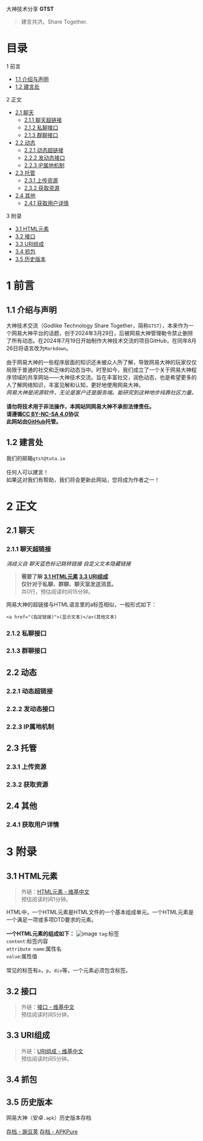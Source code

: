 大神技术分享 
__GTST__
> 建言共济。Share Together.

# 目录
1 前言
 - [1.1 介绍与声明](#11-介绍与声明)
 - [1.2 建言处](#12-建言处)

2 正文
 - [2.1 聊天](#21-聊天)
   - [2.1.1 聊天超链接](#211-聊天超链接)
   - [2.1.2 私聊接口](#212-私聊接口)
   - [2.1.3 群聊接口](#213-群聊接口)
 - [2.2 动态](#22-动态)
   - [2.2.1 动态超链接](#221-动态超链接)
   - [2.2.2 发动态接口](#222-发动态接口)
   - [2.2.3 IP属地机制](#223-IP属地机制)
 - [2.3 托管](#23-托管)
   - [2.3.1 上传资源](#231-上传资源)
   - [2.3.2 获取资源](#232-获取资源)
 - [2.4 其他](#24-其他)
   - [2.4.1 获取用户详情](#241-获取用户详情)

3 附录
 - [3.1 HTML元素](#31-html元素)
 - [3.2 接口](#32-接口)
 - [3.3 URI组成](#33-uri组成)
 - [3.4 抓包](#34-抓包)
 - [3.5 历史版本](#35-历史版本)

# 1 前言
## 1.1 介绍与声明
大神技术交流（Godlike Technology Share Together，简称`GTST`），本来作为一个网易大神平台的话题，创于2024年3月29日，后被网易大神管理勒令禁止删除了所有动态。在2024年7月19日开始制作大神技术交流的项目GitHub，在同年8月26日将语言改为`Markdown`。<br /><br />
由于网易大神的一些程序层面的知识还未被众人所了解，导致网易大神的玩家仅仅局限于普通的社交和乏味的动态当中。时至如今，我们成立了一个关于网易大神程序领域的共享网站——大神技术交流。旨在丰富社交，润色动态，也是希望更多的人了解网络知识，丰富见解和认知，更好地使用网易大神。<br />
_网易大神是闭源软件，无论是客户还是服务端。能研究到这种地步纯靠社区力量。_<br /><br />
__请勿将技术用于非法操作，本网站同网易大神不承担法律责任。__<br />
__请遵循[CC BY-NC-SA 4.0](https://creativecommons.org/licenses/by-nc-sa/4.0/legalcode.txt)协议__<br />
__此网站由[GitHub](https://github.com)托管。__
## 1.2 建言处
我们的邮箱`gtst@tuta.io`<br /><br />
任何人可以建言！<br />
如果这对我们有帮助，我们将会更新此网站，您将成为作者之一！
# 2 正文
## 2.1 聊天
### 2.1.1 聊天超链接
_消歧义自 聊天蓝色标记跳转链接 自定义文本隐藏链接_
> __需要了解 [3.1 HTML元素](#31-html元素) [3.3 URI组成](#33-uri组成)<br />
> 仅针对于私聊、群聊、聊天室发送消息。__<br />
> 共0行，预估阅读时间15分钟。

网易大神的超链接与HTML语言里的a标签相似，一般形式如下：
```
<a href="(指定链接)">(显示文本)</a>(其他文本)
```
### 2.1.2 私聊接口

### 2.1.3 群聊接口

## 2.2 动态
### 2.2.1 动态超链接

### 2.2.2 发动态接口

### 2.2.3 IP属地机制

## 2.3 托管
### 2.3.1 上传资源

### 2.3.2 获取资源

## 2.4 其他
### 2.4.1 获取用户详情

# 3 附录
## 3.1 HTML元素
> 外链：[HTML元素 - 维基中文]()<br />
> 预估阅读时间1分钟。

HTML中，一个HTML元素是HTML文件的一个基本组成单元。一个HTML元素是一个满足一项或多项DTD要求的元素。<br /><br />
__一个HTML元素的组成如下：__
![image](https://github.com/user-attachments/assets/94d6900c-f519-443f-91f5-d935da5ed5f6)
`tag`:标签<br />
`content`:标签内容<br />
`attribute name`:属性名<br />
`value`:属性值<br /><br />
常见的标签有`a`，`p`，`div`等，一个元素必须包含标签。

## 3.2 接口
> 外链：[接口 - 维基中文]() <br />
> 预估阅读时间5分钟。

## 3.3 URI组成
> 外链：[URI组成 - 维基中文]()<br />
> 预估阅读时间5分钟。

## 3.4 抓包
>
>

## 3.5 历史版本
网易大神（安卓`.apk`）历史版本存档<br /><br />
[存档 - 豌豆荚](https://m.wandoujia.com/apps/7750047/history)
[存档 - APKPure](https://apkpure.com/cn/%E7%BD%91%E6%98%93%E5%A4%A7%E7%A5%9E/com.netease.gl/versions)






